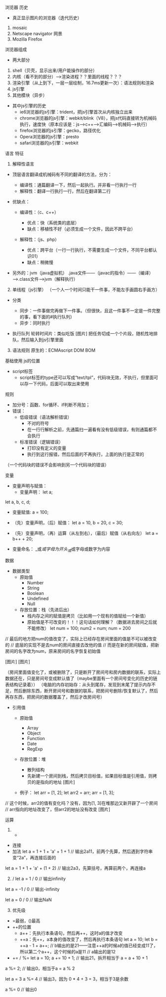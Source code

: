 浏览器
历史
- 真正显示图片的浏览器（迭代历史）
1. mosaic
2. Netscape navigator 网景
3. Mozilla Firefox

浏览器组成
- 两大部分
1. shell（贝壳，显示出来/用户能操作的部分）
2. 内核（看不到的部分）——>渲染进程？？里面的线程？？？
  1. 渲染引擎（从上到下，一层一层绘制，16.7ms更新一次）：语法规则和渲染
  2. js引擎
  3. 其他模块（异步）

- 其中js引擎的历史
  - ie6浏览器的js引擎：trident，把js引擎首次从内核独立出来
  - chrome浏览器的js引擎：webkit/blink（V8），把js代码直接转为机械码执行，速度快（原本应该是：js—>c++—>汇编码—>机械码—>执行）
  - firefox浏览器的js引擎：gecko，路径优化
  - Opera浏览器的js引擎：presto
  - safari浏览器的js引擎：webkit


语言
特征
1. 解释性语言
- 顶层语言翻译成机械码有不同的翻译的方法，分为：
  - 编译性：通篇翻译一下，然后一起执行。并非看一行执行一行
  - 解释性：翻译一行执行一行，然后在翻译第二行
- 优缺点：
  - 编译性：（c、c++）
    - 优点：快（系统类的底层）
    - 缺点：移植性不好（必须生成一个文件，因此不跨平台）

  - 解释性：（js、php）
    - 优点：跨平台（一行一行执行，不需要生成一个文件，不同平台都认识01）
    - 缺点：稍微慢

- 另外的：jvm（java虚拟机）
.java文件——（javac的指令）——（编译）——>.class文件——>jvm（解释执行）


2. 单线程（js引擎）
（一个人一个时间只能干一件事，不能左手画圆右手画方）

- 分类
  - 同步：一件事做完再做下一件事。（但很快，且这一件事不一定是一件完整的事，看下面的#执行队列）
  - 异步：同时执行

- 执行队列
轮转时间片：类似吃饭
[图片]
把任务切成一个个片段，随机性地排队，然后输入到js引擎里面


3. 语法规则
原生的：ECMAscript
DOM
BOM


基础使用
js的位置
- script标签
  - script标签的type还可以写成“text/tpl”，代码块无效，不执行，但里面可以存一下代码，后面可以取出来使用


规则
- 加分号：函数、for循环、if判断不用加；
- 错误：
  - 低级错误（语法解析错误）
    - 不对的符号
    - 在一行行解析之前，先通篇扫一遍看有没有低级错误，有则通篇都不会执行
  - 标准错误（逻辑错误）
    - 打印没有定义的变量
    - 执行到这行报错，然后后面的不再执行，上面的执行是正常的

（一个代码块的错误不会影响到另一个代码块的错误）



变量
- 变量声明与赋值：
  - 变量声明：
let a;

let a, b, c, d;
  - 变量赋值:
a = 100;
  - （先）变量声明，（后）赋值：
let a = 10,
    b = 20,
    c = 30;
  - （先）变量声明，（再）运算（从左到右），（最后）赋值（从右向左）
let a = b++ + 20;

- 变量命名：
_或$或字母为开头
_或$或字母或数字为内容

数据
- 数据类型
  - 原始值
    - Number
    - String
    - Boolean
    - Undefined
    - Null
  - 存放位置：栈（先进后出）
    - 栈内存之间的赋值是拷贝（比如用一个现有的值赋给一个新值）
    - 原始值是不可改变的！！！这句话如何理解？（数据进去房间之后就不能修改）
let num = 100;
num2 = num;
num = 200

// 最后的地方把num的值改变了，实际上已经存在房间里面的值是不可以被改变的
// 底层的实现不是去num的房间直接去改他的值
// 而是在新的房间赋值，把新房间的名字改为num，原来房间的名字恢复初始值

[图片]
[图片]

  （房间里面值变化了，或被删除了，只是断开了房间号和房内数据的联系，实际上数据还在，只是房间号变成默认值了（maybe里面有一个房间号变化的历史的链表结构记录着））
  （电脑的内存初始存：从头到尾存，发现到末尾了提示内存不足，然后删除东西，断开房间号和数据的联系，把房间号删除/恢复默认了，然后再存东西，把房间的数据覆盖了，然后才改房间号）


- 引用值
  - 原始值
    - Array
    - Object
    - Function
    - Date
    - RegExp
  - 存放位置：堆
    - 散列结构
    - 先新建一个房间到栈，然后拷贝目标值，如果目标值是引用值，则拷贝的是指向的地址
[图片]

  - 例子：
let arr = [1, 2];
let arr2 = arr;
arr = [1, 3];

// 这个时候，arr2的值有变化吗？没有，因为[1, 3]在堆那边又新开辟了一个房间
// arr指向的地址改变了，但arr2的地址没有改变
[图片]


运算
1. +
- 连接
- 加法
let a = 1 + 1 + 'a' + 1 + 1
// 输出2a11，前两个先算，然后遇到字符串变“2a”，再连接后面的

let a = 1 + 1 + 'a' + (1 + 2)
// 输出2a3，先算括号，再算前两个，再连接a

2. /
let a = 1 / 0
// 输出infinity

let a = -1 / 0
// 输出-infinity

let a = 0 / 0
// 输出NaN

3. 优先级
- =最弱，()最高
- ++的位置
  - a++：先执行本条语句，然后再++，这时a的值才改变
  - ++a：先++，a本身的值改变了，然后再执行本条语句
let a = 10;
let b = ++a - 1 + a++;
// b输出的是21——注意++a的时候a的值已经变成11了，所以第二个a++，这个时候的a是11
// a输出的是12
- += / %=
let a = 10;
a += 10 + 1;
// 输出21，拆开相当于 a = a + 10 + 1

a %= 2;
// 输出0，相当于a = a % 2

let a = 3
a %= 4
// 输出3，因为 0 * 4 + 3 = 3，相当于3是余数

a %= 0
// 输出0